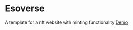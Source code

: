 # Esoverse
A template for a nft website with minting functionality
[Demo](https://react-nft-template.vercel.app/)
